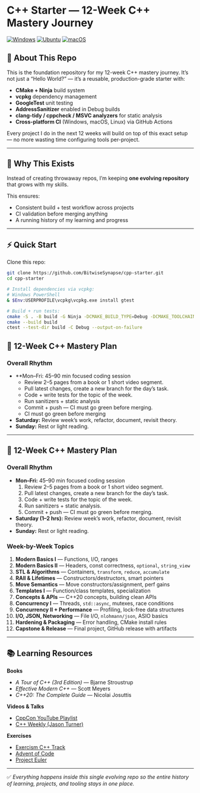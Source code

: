 # C++ Starter — 12-Week C++ Mastery Journey

[![Windows](https://img.shields.io/github/actions/workflow/status/BitwiseSynapse/cpp-starter/build.yml?branch=main&label=Windows&logo=windows&logoColor=white)](https://github.com/BitwiseSynapse/cpp-starter/actions/workflows/build.yml)
[![Ubuntu](https://img.shields.io/github/actions/workflow/status/BitwiseSynapse/cpp-starter/build.yml?branch=main&label=Ubuntu&logo=ubuntu&logoColor=white&color=E95420)](https://github.com/BitwiseSynapse/cpp-starter/actions/workflows/build.yml)
[![macOS](https://img.shields.io/github/actions/workflow/status/BitwiseSynapse/cpp-starter/build.yml?branch=main&label=macOS&logo=apple&logoColor=white&color=000000)](https://github.com/BitwiseSynapse/cpp-starter/actions/workflows/build.yml)

## 📌 About This Repo
This is the foundation repository for my 12-week C++ mastery journey.
It’s not just a “Hello World?” — it’s a reusable, production-grade starter with:

- **CMake + Ninja** build system  
- **vcpkg** dependency management  
- **GoogleTest** unit testing  
- **AddressSanitizer** enabled in Debug builds  
- **clang-tidy / cppcheck / MSVC analyzers** for static analysis  
- **Cross-platform CI** (Windows, macOS, Linux) via GitHub Actions  

Every project I do in the next 12 weeks will build on top of this exact setup — no more wasting time configuring tools per-project.

---

## 🎯 Why This Exists
Instead of creating throwaway repos, I’m keeping **one evolving repository** that grows with my skills.  

This ensures:  
- Consistent build + test workflow across projects  
- CI validation before merging anything  
- A running history of my learning and progress  

---

## ⚡ Quick Start  
Clone this repo:  
```bash
git clone https://github.com/BitwiseSynapse/cpp-starter.git
cd cpp-starter

# Install dependencies via vcpkg:
# Windows PowerShell
& $Env:USERPROFILE\vcpkg\vcpkg.exe install gtest

# Build + run tests:
cmake -S . -B build -G Ninja -DCMAKE_BUILD_TYPE=Debug -DCMAKE_TOOLCHAIN_FILE=$Env:USERPROFILE\vcpkg\scripts\buildsystems\vcpkg.cmake
cmake --build build
ctest --test-dir build -C Debug --output-on-failure
```

## 📅 12-Week C++ Mastery Plan
### Overall Rhythm
- **Mon–Fri: 45–90 min focused coding session
  - Review 2–5 pages from a book or 1 short video segment.
  - Pull latest changes, create a new branch for the day’s task.
  - Code + write tests for the topic of the week.
  - Run sanitizers + static analysis
  - Commit + push — CI must go green before merging.
  - CI must go green before merging
- **Saturday:** Review week’s work, refactor, document, revisit theory.
- **Sunday:** Rest or light reading.

---

## 📅 12-Week C++ Mastery Plan

### Overall Rhythm
- **Mon–Fri:** 45–90 min focused coding session  
  1. Review 2–5 pages from a book or 1 short video segment.  
  2. Pull latest changes, create a new branch for the day’s task.  
  3. Code + write tests for the topic of the week.  
  4. Run sanitizers + static analysis.  
  5. Commit + push — CI must go green before merging.  
- **Saturday (1–2 hrs):** Review week’s work, refactor, document, revisit theory.  
- **Sunday:** Rest or light reading.

### Week-by-Week Topics
1. **Modern Basics I** — Functions, I/O, ranges  
2. **Modern Basics II** — Headers, const correctness, `optional`, `string_view`  
3. **STL & Algorithms** — Containers, `transform`, `reduce`, `accumulate`  
4. **RAII & Lifetimes** — Constructors/destructors, smart pointers  
5. **Move Semantics** — Move constructors/assignment, perf gains  
6. **Templates I** — Function/class templates, specialization  
7. **Concepts & APIs** — C++20 concepts, building clean APIs  
8. **Concurrency I** — Threads, `std::async`, mutexes, race conditions  
9. **Concurrency II + Performance** — Profiling, lock-free data structures  
10. **I/O, JSON, Networking** — File I/O, `nlohmann/json`, ASIO basics  
11. **Hardening & Packaging** — Error handling, CMake install rules  
12. **Capstone & Release** — Final project, GitHub release with artifacts  

---

## 📚 Learning Resources

**Books**
- *A Tour of C++ (3rd Edition)* — Bjarne Stroustrup  
- *Effective Modern C++* — Scott Meyers  
- *C++20: The Complete Guide* — Nicolai Josuttis  

**Videos & Talks**
- [CppCon YouTube Playlist](https://www.youtube.com/user/CppCon)  
- [C++ Weekly (Jason Turner)](https://www.youtube.com/c/cppweekly)  

**Exercises**
- [Exercism C++ Track](https://exercism.org/tracks/cpp)  
- [Advent of Code](https://adventofcode.com/)  
- [Project Euler](https://projecteuler.net/)  

---

✅ *Everything happens inside this single evolving repo so the entire history of learning, projects, and tooling stays in one place.*
